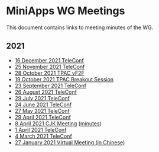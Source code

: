 # MiniApps WG Meetings

This document contains links to meeting minutes of the WG.

## 2021

* [16 December 2021 TeleConf](https://www.w3.org/2021/12/16-miniapp-minutes.html)
* [25 November 2021 TeleConf](https://www.w3.org/2021/11/25-MiniApp-minutes.html)
* [28 October 2021 TPAC vF2F](https://www.w3.org/2021/10/28-MiniApp-minutes.html)
* [19 October 2021 TPAC Breakout Session](https://www.w3.org/2021/10/18-miniapptools-minutes.html)
* [23 September 2021 TeleConf](https://www.w3.org/2021/09/23-MiniApp-minutes.html)
* [26 August 2021 TeleConf](https://www.w3.org/2021/08/26-miniapp-minutes.html)
* [29 July 2021 TeleConf](https://www.w3.org/2021/07/29-miniapp-minutes.html)
* [24 June 2021 TeleConf](https://www.w3.org/2021/06/24-MiniApp-minutes.html)
* [27 May 2021 TeleConf](https://www.w3.org/2021/05/27-miniapp-minutes.html)
* [29 April 2021 TeleConf](https://www.w3.org/2021/04/29-MiniApp-minutes.html)
* [8 April 2021 CJK Meeting](https://www.w3.org/2021/03/miniapp-cjk/index.html) ([minutes](https://www.w3.org/2021/04/08-MiniApp-minutes.html))
* [1 April 2021 TeleConf](https://www.w3.org/2021/04/01-miniapp-minutes.html)
* [4 March 2021 TeleConf](https://www.w3.org/2021/03/04-miniapp-minutes.html)
* [27 January 2021 Virtual Meeting (in Chinese)](https://www.w3.org/2021/01/27-MiniApps-WG-session.html)
